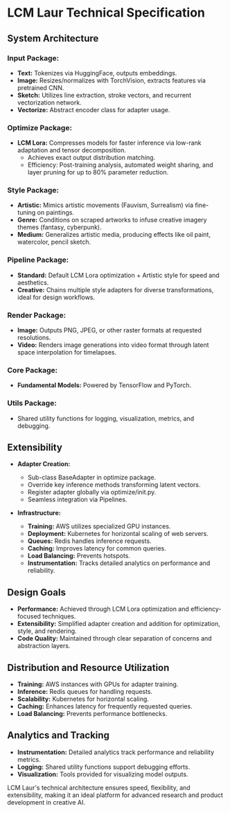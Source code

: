 # LCM Laur Technical Specification

## System Architecture

### Input Package:
- **Text:** Tokenizes via HuggingFace, outputs embeddings.
- **Image:** Resizes/normalizes with TorchVision, extracts features via pretrained CNN.
- **Sketch:** Utilizes line extraction, stroke vectors, and recurrent vectorization network.
- **Vectorize:** Abstract encoder class for adapter usage.

### Optimize Package:
- **LCM Lora:** Compresses models for faster inference via low-rank adaptation and tensor decomposition.
  - Achieves exact output distribution matching.
  - Efficiency: Post-training analysis, automated weight sharing, and layer pruning for up to 80% parameter reduction.

### Style Package:
- **Artistic:** Mimics artistic movements (Fauvism, Surrealism) via fine-tuning on paintings.
- **Genre:** Conditions on scraped artworks to infuse creative imagery themes (fantasy, cyberpunk).
- **Medium:** Generalizes artistic media, producing effects like oil paint, watercolor, pencil sketch.

### Pipeline Package:
- **Standard:** Default LCM Lora optimization + Artistic style for speed and aesthetics.
- **Creative:** Chains multiple style adapters for diverse transformations, ideal for design workflows.

### Render Package:
- **Image:** Outputs PNG, JPEG, or other raster formats at requested resolutions.
- **Video:** Renders image generations into video format through latent space interpolation for timelapses.

### Core Package:
- **Fundamental Models:** Powered by TensorFlow and PyTorch.

### Utils Package:
- Shared utility functions for logging, visualization, metrics, and debugging.

## Extensibility

- **Adapter Creation:**
  - Sub-class BaseAdapter in optimize package.
  - Override key inference methods transforming latent vectors.
  - Register adapter globally via optimize/init.py.
  - Seamless integration via Pipelines.

- **Infrastructure:**
  - **Training:** AWS utilizes specialized GPU instances.
  - **Deployment:** Kubernetes for horizontal scaling of web servers.
  - **Queues:** Redis handles inference requests.
  - **Caching:** Improves latency for common queries.
  - **Load Balancing:** Prevents hotspots.
  - **Instrumentation:** Tracks detailed analytics on performance and reliability.

## Design Goals

- **Performance:** Achieved through LCM Lora optimization and efficiency-focused techniques.
- **Extensibility:** Simplified adapter creation and addition for optimization, style, and rendering.
- **Code Quality:** Maintained through clear separation of concerns and abstraction layers.

## Distribution and Resource Utilization

- **Training:** AWS instances with GPUs for adapter training.
- **Inference:** Redis queues for handling requests.
- **Scalability:** Kubernetes for horizontal scaling.
- **Caching:** Enhances latency for frequently requested queries.
- **Load Balancing:** Prevents performance bottlenecks.

## Analytics and Tracking

- **Instrumentation:** Detailed analytics track performance and reliability metrics.
- **Logging:** Shared utility functions support debugging efforts.
- **Visualization:** Tools provided for visualizing model outputs.

LCM Laur's technical architecture ensures speed, flexibility, and extensibility, making it an ideal platform for advanced research and product development in creative AI.
